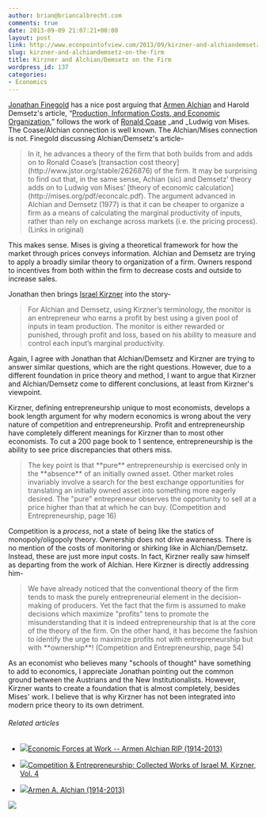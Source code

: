 ```yaml
---
author: brian@briancalbrecht.com
comments: true
date: 2013-09-09 21:07:21+00:00
layout: post
link: http://www.econpointofview.com/2013/09/kirzner-and-alchiandemsetz-on-the-firm/
slug: kirzner-and-alchiandemsetz-on-the-firm
title: Kirzner and Alchian/Demsetz on the Firm
wordpress_id: 137
categories:
- Economics
---
```


[Jonathan Finegold](http://www.economicthought.net/blog/?p=5006) has a nice post arguing that [Armen Alchian](http://econlib.org/library/Enc/bios/Alchian.html) and Harold Demsetz's article, “[Production, Information Costs, and Economic Organization](http://ideas.repec.org/a/aea/aecrev/v62y1972i5p777-95.html),” follows the work of [Ronald Coase](http://econpointofview.com/2013/09/04/ronald-coase-1910-2013-a-small-tribute/) _and _Ludwig von Mises. The Coase/Alchian connection is well known. The Alchian/Mises connection is not. Finegold discussing Alchian/Demsetz's article-


<blockquote>In it, he advances a theory of the firm that both builds from and adds on to Ronald Coase’s [transaction cost theory](http://www.jstor.org/stable/2626876) of the firm. It may be surprising to find out that, in the same sense, Achian (sic) and Demsetz’ theory adds on to Ludwig von Mises’ [theory of economic calculation](http://mises.org/pdf/econcalc.pdf). The argument advanced in Alchian and Demsetz (1977) is that it can be cheaper to organize a firm as a means of calculating the marginal productivity of inputs, rather than rely on exchange across markets (i.e. the pricing process).(Links in original)</blockquote>


This makes sense. Mises is giving a theoretical framework for how the market through prices conveys information. Alchian and Demsetz are trying to apply a broadly similar theory to organization of a firm. Owners respond to incentives from both within the firm to decrease costs and outside to increase sales.

Jonathan then brings [Israel Kirzner](http://en.wikipedia.org/wiki/Israel_Kirzner) into the story-


<blockquote>For Alchian and Demsetz, using Kirzner’s terminology, the monitor is an entrepreneur who earns a profit by best using a given pool of inputs in team production. The monitor is either rewarded or punished, through profit and loss, based on his ability to measure and control each input’s marginal productivity.</blockquote>


Again, I agree with Jonathan that Alchian/Demsetz and Kirzner are trying to answer similar questions, which are the right questions. However, due to a different foundation in price theory and method, I want to argue that Kirzner and Alchian/Demsetz come to different conclusions, at least from Kirzner's viewpoint.

Kirzner, defining entrepreneurship unique to most economists, develops a book length argument for why modern economics is wrong about the very nature of competition and entrepreneurship. Profit and entrepreneurship have completely different meanings for Kirzner than to most other economists. To cut a 200 page book to 1 sentence, entrepreneurship is the ability to see price discrepancies that others miss.


<blockquote>The key point is that **pure** entrepreneurship is exercised only in the **absence** of an initially owned asset. Other market roles invariably involve a search for the best exchange opportunities for translating an initially owned asset into something more eagerly desired. The "pure" entrepreneur observes the opportunity to sell at a price higher than that at which he can buy. (Competition and Entrepreneurship, page 16)</blockquote>


Competition is a _process_, not a state of being like the statics of monopoly/oligopoly theory. Ownership does not drive awareness. There is no mention of the costs of monitoring or shirking like in Alchian/Demsetz. Instead, these are just more input costs. In fact, Kirzner really saw himself as departing from the work of Alchian. Here Kirzner is directly addressing him-


<blockquote>We have already noticed that the conventional theory of the firm tends to mask the purely entrepreneurial element in the decision-making of producers. Yet the fact that the firm is assumed to make decisions which maximize "profits" tens to promote the misunderstanding that it is indeed entrepreneurship that is at the core of the theory of the firm. On the other hand, it has become the fashion to identify the urge to maximize profits not with entrepreneurship but with **ownership**! (Competition and Entrepreneurship, page 54)</blockquote>


As an economist who believes many "schools of thought" have something to add to economics, I appreciate Jonathan pointing out the common ground between the Austrians and the New Institutionalists. However, Kirzner wants to create a foundation that is almost completely, besides Mises' work. I believe that is why Kirzner has not been integrated into modern price theory to its own detriment.





###### Related articles





	
  * [![](http://i.zemanta.com/146491475_80_80.jpg)](http://www.coordinationproblem.org/2013/02/economic-forces-at-work-armen-alchian-1914-2013.html)[Economic Forces at Work -- Armen Alchian RIP (1914-2013)](http://www.coordinationproblem.org/2013/02/economic-forces-at-work-armen-alchian-1914-2013.html)

	
  * [![](http://i.zemanta.com/156774249_80_80.jpg)](http://www.coordinationproblem.org/2013/04/competition-entrepreneurship-collected-works-of-israel-m-kirzner-vol-4.html)[Competition & Entrepreneurship: Collected Works of Israel M. Kirzner, Vol. 4](http://www.coordinationproblem.org/2013/04/competition-entrepreneurship-collected-works-of-israel-m-kirzner-vol-4.html)

	
  * [![](http://i.zemanta.com/146451221_80_80.jpg)](http://cafehayek.com/2013/02/armen-a-alchian-1914-2013.html)[Armen A. Alchian (1914-2013)](http://cafehayek.com/2013/02/armen-a-alchian-1914-2013.html)




![](http://img.zemanta.com/pixy.gif?x-id=4c04793c-849a-447f-a113-9a017710f3a1)
